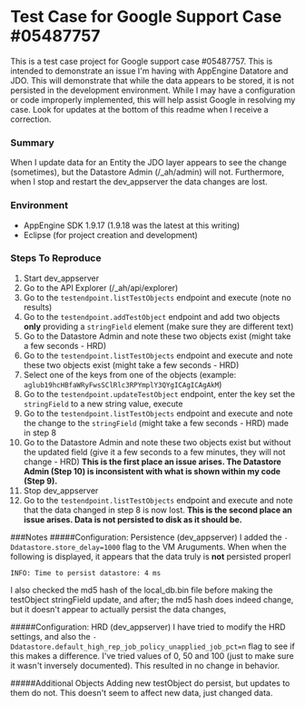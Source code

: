 # Test Case for Google Support Case #05487757
This is a test case project for Google support case #05487757.  This is intended to demonstrate an issue I'm having with AppEngine Datatore and JDO.  This will demonstrate that while the data appears to be stored, it is not persisted in the development environment.  While I may have a configuration or code improperly implemented, this will help assist Google in resolving my case.  Look for updates at the bottom of this readme when I receive a correction.
### Summary
When I update data for an Entity the JDO layer appears to see the change (sometimes), but the Datastore Admin (/_ah/admin) will not.  Furthermore, when I stop and restart the dev_appserver the data changes are lost.
### Environment
* AppEngine SDK 1.9.17 (1.9.18 was the latest at this writing)
* Eclipse (for project creation and development)
### Steps To Reproduce
1. Start dev_appserver
2. Go to the API Explorer (/_ah/api/explorer)
3. Go to the `testendpoint.listTestObjects` endpoint and execute (note no results)
4. Go to the `testendpoint.addTestObject` endpoint and add two objects **only** providing a `stringField` element (make sure they are different text)
5. Go to the Datastore Admin and note these two objects exist (might take a few seconds - HRD)
6. Go to the `testendpoint.listTestObjects` endpoint and execute and note these two objects exist (might take a few seconds - HRD)
7. Select one of the keys from one of the objects (example: `aglub19hcHBfaWRyFwsSClRlc3RPYmplY3QYgICAgICAgAkM`)
8. Go to the `testendpoint.updateTestObject` endpoint, enter the key set the `stringField` to a new string value, execute
9. Go to the `testendpoint.listTestObjects` endpoint and execute and note the change to the `stringField` (might take a few seconds - HRD) made in step 8
10. Go to the Datastore Admin and note these two objects exist but without the updated field (give it a few seconds to a few minutes, they will not change - HRD)  **This is the first place an issue arises.  The Datastore Admin (Step 10) is inconsistent with what is shown within my code (Step 9).**
11. Stop dev_appserver
12. Go to the `testendpoint.listTestObjects` endpoint and execute and note that the data changed in step 8 is now lost.  **This is the second place an issue arises.  Data is not persisted to disk as it should be.**

###Notes
#####Configuration: Persistence (dev_appserver)
I added the `-Ddatastore.store_delay=1000` flag to the VM Aruguments.  When when the following is displayed, it appears that the data truly is **not** persisted properl

    INFO: Time to persist datastore: 4 ms

I also checked the md5 hash of the local_db.bin file before making the testObject stringField update, and after; the md5 hash does indeed change, but it doesn't appear to actually persist the data changes,

#####Configuration: HRD (dev_appserver)
I have tried to modify the HRD settings, and also the `-Ddatastore.default_high_rep_job_policy_unapplied_job_pct=n` flag to see if this makes a difference.  I've tried values of 0, 50 and 100 (just to make sure it wasn't inversely documented).  This resulted in no change in behavior.

#####Additional Objects
Adding new testObject do persist, but updates to them do not.  This doesn't seem to affect new data, just changed data.

